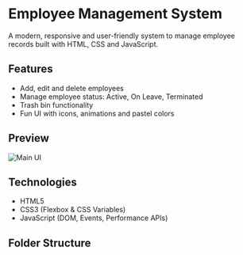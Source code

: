 # Employee Management System

A modern, responsive and user-friendly system to manage employee records built with HTML, CSS and JavaScript.

## Features

- Add, edit and delete employees
- Manage employee status: Active, On Leave, Terminated
- Trash bin functionality
- Fun UI with icons, animations and pastel colors

## Preview

![Main UI](assets.png)

## Technologies

- HTML5
- CSS3 (Flexbox & CSS Variables)
- JavaScript (DOM, Events, Performance APIs)

## Folder Structure
